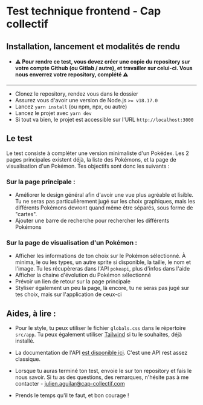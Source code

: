 # Test technique frontend - Cap collectif

## Installation, lancement et modalités de rendu
- #### ⚠ Pour rendre ce test, vous devez créer une copie du repository sur votre compte Github (ou Gitlab / autre), et travailler sur celui-ci. Vous nous enverrez votre repository, complété ⚠ ####
_________
- Clonez le repository, rendez vous dans le dossier
- Assurez vous d'avoir une version de Node.js `>= v18.17.0`
- Lancez `yarn install` (ou npm, npx, ou autre)
- Lancez le projet avec `yarn dev`
- Si tout va bien, le projet est accessible sur l'URL `http://localhost:3000`

## Le test
Le test consiste à compléter une version minimaliste d'un Pokédex.
Les 2 pages principales existent déjà, la liste des Pokémons, et la page de visualisation d'un Pokémon.
Tes objectifs sont donc les suivants : 

### Sur la page principale :
- Améliorer le design général afin d'avoir une vue plus agréable et lisible. Tu ne
seras pas particulièrement jugé sur les choix graphiques, mais les différents Pokémons devront quand même être séparés, sous forme de "cartes".
- Ajouter une barre de recherche pour rechercher les différents Pokémons

### Sur la page de visualisation d'un Pokémon : 

- Afficher les informations de ton choix sur le Pokémon sélectionné. À minima, le ou les types, un autre sprite si disponible, la taille, le nom et l'image. Tu les récupèreras dans l'API `pokeapi`, plus d'infos dans l'aide
- Afficher la chaine d'évolution du Pokémon sélectionné
- Prévoir un lien de retour sur la page principale
- Styliser également un peu la page, là encore, tu ne seras pas jugé sur tes choix, mais sur l'application de ceux-ci


## Aides, à lire : 

- Pour le style, tu peux utiliser le fichier `globals.css` dans le répertoire `src/app`. Tu peux également utiliser [Tailwind](https://tailwindcss.com/) si tu le souhaites, déjà installé.
- La documentation de l'API [est disponible ici](https://pokeapi.co/docs/v2#info). C'est une API rest assez classique.

- Lorsque tu auras terminé ton test, envoie le sur ton repository et fais le nous savoir. Si tu as des questions, des remarques, n'hésite pas à me contacter - julien.aguilar@cap-collectif.com
- Prends le temps qu'il te faut, et bon courage !